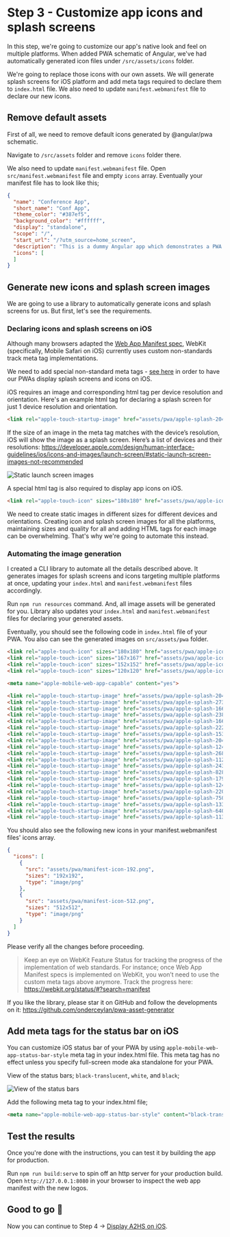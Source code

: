 # Step 3 - Customize app icons and splash screens

In this step, we're going to customize our app's native look and feel on multiple platforms. When added PWA schematic of Angular, we've had automatically generated icon files under `/src/assets/icons` folder. 

We're going to replace those icons with our own assets. We will generate splash screens for iOS platform and add meta tags required to declare them to `index.html` file. We also need to update `manifest.webmanifest` file to declare our new icons.

## Remove default assets

First of all, we need to remove default icons generated by @angular/pwa schematic.

Navigate to `/src/assets` folder and remove `icons` folder there. 

We also need to update `manifest.webmanifest` file. Open `src/manifest.webmanifest` file and empty `icons` array. Eventually your manifest file has to look like this;

```json
{
  "name": "Conference App",
  "short_name": "Conf App",
  "theme_color": "#387ef5",
  "background_color": "#ffffff",
  "display": "standalone",
  "scope": "/",
  "start_url": "/?utm_source=home_screen",
  "description": "This is a dummy Angular app which demonstrates a PWA's behaviour on different platforms.",
  "icons": [
  ]
}
```

## Generate new icons and splash screen images

We are going to use a library to automatically generate icons and splash screens for us. But first, let's see the requirements.

### Declaring icons and splash screens on iOS

Although many browsers adapted the [Web App Manifest spec](https://w3c.github.io/manifest/), WebKit (specifically, Mobile Safari on iOS) currently uses custom non-standards track meta tag implementations.

We need to add special non-standard meta tags - [see here](https://developer.apple.com/library/archive/documentation/AppleApplications/Reference/SafariWebContent/ConfiguringWebApplications/ConfiguringWebApplications.html) in order to have our PWAs display splash screens and icons on iOS.

iOS requires an image and corresponding html tag per device resolution and orientation. Here's an example html tag for declaring a splash screen for just 1 device resolution and orientation. 

```html
<link rel="apple-touch-startup-image" href="assets/pwa/apple-splash-2048-2732.png" media="(device-width: 1024px) and (device-height: 1366px) and (-webkit-device-pixel-ratio: 2) and (orientation: portrait)">
```

If the size of an image in the meta tag matches with the device’s resolution, iOS will show the image as a splash screen. Here’s a list of devices and their resolutions: https://developer.apple.com/design/human-interface-guidelines/ios/icons-and-images/launch-screen/#static-launch-screen-images-not-recommended

![Static launch screen images](https://cdn-images-1.medium.com/max/1600/1*hKRjSlhCNrFMo0ut_O9RBg.png) 

A special html tag is also required to display app icons on iOS. 

```html
<link rel="apple-touch-icon" sizes="180x180" href="assets/pwa/apple-icon-180.png">
```

We need to create static images in different sizes for different devices and orientations. Creating icon and splash screen images for all the platforms, maintaining sizes and quality for all and adding HTML tags for each image can be overwhelming. That's why we're going to automate this instead.

### Automating the image generation

I created a CLI library to automate all the details described above. It generates images for splash screens and icons targeting multiple platforms at once, updating your `index.html` and `manifest.webmanifest` files accordingly. 
 
Run `npm run resources` command. And, all image assets will be generated for you. Library also updates your `index.html` and `manifest.webmanifest` files for declaring your generated assets.  

Eventually, you should see the following code in `index.html` file of your PWA. You also can see the generated images on `src/assets/pwa` folder.

```html
<link rel="apple-touch-icon" sizes="180x180" href="assets/pwa/apple-icon-180.png">
<link rel="apple-touch-icon" sizes="167x167" href="assets/pwa/apple-icon-167.png">
<link rel="apple-touch-icon" sizes="152x152" href="assets/pwa/apple-icon-152.png">
<link rel="apple-touch-icon" sizes="120x120" href="assets/pwa/apple-icon-120.png">

<meta name="apple-mobile-web-app-capable" content="yes">

<link rel="apple-touch-startup-image" href="assets/pwa/apple-splash-2048-2732.png" media="(device-width: 1024px) and (device-height: 1366px) and (-webkit-device-pixel-ratio: 2) and (orientation: portrait)">
<link rel="apple-touch-startup-image" href="assets/pwa/apple-splash-2732-2048.png" media="(device-width: 1024px) and (device-height: 1366px) and (-webkit-device-pixel-ratio: 2) and (orientation: landscape)">
<link rel="apple-touch-startup-image" href="assets/pwa/apple-splash-1668-2388.png" media="(device-width: 834px) and (device-height: 1194px) and (-webkit-device-pixel-ratio: 2) and (orientation: portrait)">
<link rel="apple-touch-startup-image" href="assets/pwa/apple-splash-2388-1668.png" media="(device-width: 834px) and (device-height: 1194px) and (-webkit-device-pixel-ratio: 2) and (orientation: landscape)">
<link rel="apple-touch-startup-image" href="assets/pwa/apple-splash-1668-2224.png" media="(device-width: 834px) and (device-height: 1112px) and (-webkit-device-pixel-ratio: 2) and (orientation: portrait)">
<link rel="apple-touch-startup-image" href="assets/pwa/apple-splash-2224-1668.png" media="(device-width: 834px) and (device-height: 1112px) and (-webkit-device-pixel-ratio: 2) and (orientation: landscape)">
<link rel="apple-touch-startup-image" href="assets/pwa/apple-splash-1536-2048.png" media="(device-width: 768px) and (device-height: 1024px) and (-webkit-device-pixel-ratio: 2) and (orientation: portrait)">
<link rel="apple-touch-startup-image" href="assets/pwa/apple-splash-2048-1536.png" media="(device-width: 768px) and (device-height: 1024px) and (-webkit-device-pixel-ratio: 2) and (orientation: landscape)">
<link rel="apple-touch-startup-image" href="assets/pwa/apple-splash-1242-2688.png" media="(device-width: 414px) and (device-height: 896px) and (-webkit-device-pixel-ratio: 3) and (orientation: portrait)">
<link rel="apple-touch-startup-image" href="assets/pwa/apple-splash-2688-1242.png" media="(device-width: 414px) and (device-height: 896px) and (-webkit-device-pixel-ratio: 3) and (orientation: landscape)">
<link rel="apple-touch-startup-image" href="assets/pwa/apple-splash-1125-2436.png" media="(device-width: 375px) and (device-height: 812px) and (-webkit-device-pixel-ratio: 3) and (orientation: portrait)">
<link rel="apple-touch-startup-image" href="assets/pwa/apple-splash-2436-1125.png" media="(device-width: 375px) and (device-height: 812px) and (-webkit-device-pixel-ratio: 3) and (orientation: landscape)">
<link rel="apple-touch-startup-image" href="assets/pwa/apple-splash-828-1792.png" media="(device-width: 414px) and (device-height: 896px) and (-webkit-device-pixel-ratio: 2) and (orientation: portrait)">
<link rel="apple-touch-startup-image" href="assets/pwa/apple-splash-1792-828.png" media="(device-width: 414px) and (device-height: 896px) and (-webkit-device-pixel-ratio: 2) and (orientation: landscape)">
<link rel="apple-touch-startup-image" href="assets/pwa/apple-splash-1242-2208.png" media="(device-width: 414px) and (device-height: 736px) and (-webkit-device-pixel-ratio: 3) and (orientation: portrait)">
<link rel="apple-touch-startup-image" href="assets/pwa/apple-splash-2208-1242.png" media="(device-width: 414px) and (device-height: 736px) and (-webkit-device-pixel-ratio: 3) and (orientation: landscape)">
<link rel="apple-touch-startup-image" href="assets/pwa/apple-splash-750-1334.png" media="(device-width: 375px) and (device-height: 667px) and (-webkit-device-pixel-ratio: 2) and (orientation: portrait)">
<link rel="apple-touch-startup-image" href="assets/pwa/apple-splash-1334-750.png" media="(device-width: 375px) and (device-height: 667px) and (-webkit-device-pixel-ratio: 2) and (orientation: landscape)">
<link rel="apple-touch-startup-image" href="assets/pwa/apple-splash-640-1136.png" media="(device-width: 320px) and (device-height: 568px) and (-webkit-device-pixel-ratio: 2) and (orientation: portrait)">
<link rel="apple-touch-startup-image" href="assets/pwa/apple-splash-1136-640.png" media="(device-width: 320px) and (device-height: 568px) and (-webkit-device-pixel-ratio: 2) and (orientation: landscape)">
```

You should also see the following new icons in your manifest.webmanifest files' icons array.

```json
{
  "icons": [
    {
      "src": "assets/pwa/manifest-icon-192.png",
      "sizes": "192x192",
      "type": "image/png"
    },
    {
      "src": "assets/pwa/manifest-icon-512.png",
      "sizes": "512x512",
      "type": "image/png"
    }
  ]
}
```

Please verify all the changes before proceeding.

> Keep an eye on WebKit Feature Status for tracking the progress of the implementation of web standards. For instance; once Web App Manifest specs is implemented on WebKit, you won’t need to use the custom meta tags above anymore. Track the progress here: https://webkit.org/status/#?search=manifest

If you like the library, please star it on GitHub and follow the developments on it: https://github.com/onderceylan/pwa-asset-generator

## Add meta tags for the status bar on iOS

You can customize iOS status bar of your PWA by using `apple-mobile-web-app-status-bar-style` meta tag in your index.html file. This meta tag has no effect unless you specify full-screen mode aka standalone for your PWA.

View of the status bars; `black-translucent`, `white`, and `black`;

![View of the status bars](https://cdn-images-1.medium.com/max/1600/1*DmaoahB1qXMpZgt2X2gq9Q.png)

Add the following meta tag to your index.html file;

```html
<meta name="apple-mobile-web-app-status-bar-style" content="black-translucent">
```

## Test the results

Once you're done with the instructions, you can test it by building the app for production. 

Run `npm run build:serve` to spin off an http server for your production build. Open `http://127.0.0.1:8080` in your browser to inspect the web app manifest with the new logos.

## Good to go 🎯
Now you can continue to Step 4 -> [Display A2HS on iOS](https://github.com/onderceylan/pwa-workshop-angular-firebase/blob/step-4/README.md). 

